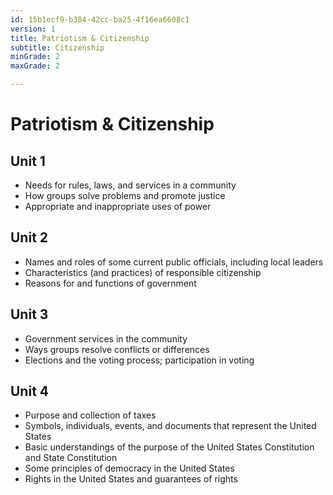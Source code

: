 ```yaml
---
id: 15b1ecf9-b384-42cc-ba25-4f16ea6608c1
version: 1
title: Patriotism & Citizenship
subtitle: Citizenship
minGrade: 2
maxGrade: 2

---
```

# Patriotism & Citizenship


## Unit 1
* Needs for rules, laws, and services in a community
* How groups solve problems and promote justice
* Appropriate and inappropriate uses of power

## Unit 2
* Names and roles of some current public officials, including local leaders
* Characteristics (and practices) of responsible citizenship
* Reasons for and functions of government

## Unit 3
* Government services in the community
* Ways groups resolve conflicts or differences
* Elections and the voting process; participation in voting

## Unit 4
* Purpose and collection of taxes
* Symbols, individuals, events, and documents that represent the United States
* Basic understandings of the purpose of the United States Constitution and State Constitution
* Some principles of democracy in the United States
* Rights in the United States and guarantees of rights